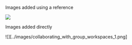 Images added using a reference

![][img-1]
<br/>

Images added directly

![][../images/collaborating_with_group_workspaces_1.png]
<br/>


[img-1]: ../images/collaborating_with_group_workspaces_1.png
